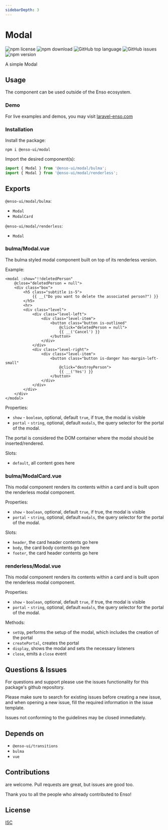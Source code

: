 ```yaml
---
sidebarDepth: 3
---
```


# Modal

![npm license](https://img.shields.io/npm/l/@enso-ui/modal.svg) 
![npm download](https://img.shields.io/npm/dm/@enso-ui/modal.svg) 
![GitHub top language](https://img.shields.io/github/languages/top/enso-ui/modal.svg) 
![GitHub issues](https://img.shields.io/github/issues/enso-ui/modal.svg) 
![npm version](https://img.shields.io/npm/v/@enso-ui/modal.svg) 

A simple Modal

## Usage
The component can be used outside of the Enso ecosystem.

### Demo

For live examples and demos, you may visit [laravel-enso.com](https://www.laravel-enso.com)

### Installation

Install the package:
```
npm i @enso-ui/modal
```
Import the desired component(s):
```js
import { Modal } from '@enso-ui/modal/bulma';
import { Modal } from '@enso-ui/modal/renderless';
```

## Exports

`@enso-ui/modal/bulma`:
- `Modal`
- `ModalCard`

`@enso-ui/modal/renderless`:
- `Modal`

### bulma/Modal.vue
The bulma styled modal component built on top of its renderless version. 

Example:
```vue
<modal :show="!!deletedPerson"
    @close="deletedPerson = null">
    <div class="box">
        <h5 class="subtitle is-5">
            {{ __("Do you want to delete the associated person?") }}
        </h5>
        <hr>
        <div class="level">
            <div class="level-left">
                <div class="level-item">
                    <button class="button is-outlined"
                        @click="deletedPerson = null">
                        {{ __('Cancel') }}
                    </button>
                </div>
            </div>
            <div class="level-right">
                <div class="level-item">
                    <button class="button is-danger has-margin-left-small"
                        @click="destroyPerson">
                        {{ __('Yes') }}
                    </button>
                </div>
            </div>
        </div>
    </div>
</modal>
```

Properties:
- `show` - `boolean`, optional, default `true`, if true, the modal is visible
- `portal` - `string`, optional, default `modals`, the query selector for the portal of the modal. 

The portal is considered the DOM container where the modal should be inserted/rendered.

Slots:
- `default`, all content goes here

### bulma/ModalCard.vue
This modal component renders its contents within a card and is built upon the renderless modal component.

Properties:
- `show` - `boolean`, optional, default `true`, if true, the modal is visible
- `portal` - `string`, optional, default `modals`, the query selector for the portal of the modal. 

Slots:
- `header`, the card header contents go here
- `body`, the card body contents go here
- `footer`, the card header contents go here

### renderless/Modal.vue
This modal component renders its contents within a card and is built upon the renderless modal component.

Properties:
- `show` - `boolean`, optional, default `true`, if true, the modal is visible
- `portal` - `string`, optional, default `modals`, the query selector for the portal of the modal. 

Methods:
- `setUp`, performs the setup of the modal, which includes the creation of the portal
- `createPortal`, creates the portal 
- `display`, shows the modal and sets the necessary listeners 
- `close`, emits a `close` event

## Questions & Issues

For questions and support please use the issues functionality
for this package's github repository.

Please make sure to search for existing issues before creating a new issue,
and when opening a new issue, fill the required information in the issue template.

Issues not conforming to the guidelines may be closed immediately.

## Depends on

- `@enso-ui/transitions`
- `bulma`
- `vue`

## Contributions

are welcome. Pull requests are great, but issues are good too.

Thank you to all the people who already contributed to Enso!

## License

[ISC](https://opensource.org/licenses/ISC)

